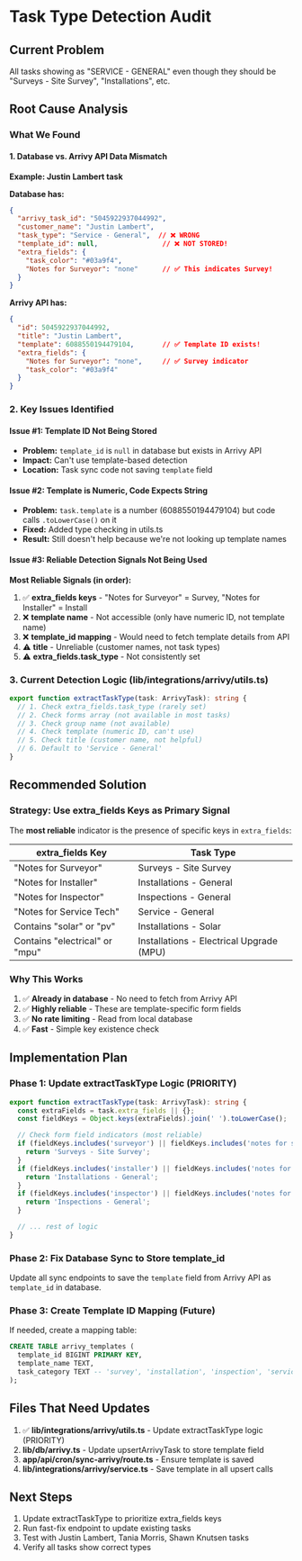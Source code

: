 # Task Type Detection Audit

## Current Problem
All tasks showing as "SERVICE - GENERAL" even though they should be "Surveys - Site Survey", "Installations", etc.

## Root Cause Analysis

### What We Found

#### 1. Database vs. Arrivy API Data Mismatch
**Example: Justin Lambert task**

**Database has:**
```json
{
  "arrivy_task_id": "5045922937044992",
  "customer_name": "Justin Lambert",
  "task_type": "Service - General",  // ❌ WRONG
  "template_id": null,                // ❌ NOT STORED!
  "extra_fields": {
    "task_color": "#03a9f4",
    "Notes for Surveyor": "none"      // ✅ This indicates Survey!
  }
}
```

**Arrivy API has:**
```json
{
  "id": 5045922937044992,
  "title": "Justin Lambert",
  "template": 6088550194479104,       // ✅ Template ID exists!
  "extra_fields": {
    "Notes for Surveyor": "none",     // ✅ Survey indicator
    "task_color": "#03a9f4"
  }
}
```

### 2. Key Issues Identified

#### Issue #1: Template ID Not Being Stored
- **Problem:** `template_id` is `null` in database but exists in Arrivy API
- **Impact:** Can't use template-based detection
- **Location:** Task sync code not saving `template` field

#### Issue #2: Template is Numeric, Code Expects String
- **Problem:** `task.template` is a number (6088550194479104) but code calls `.toLowerCase()` on it
- **Fixed:** Added type checking in utils.ts
- **Result:** Still doesn't help because we're not looking up template names

#### Issue #3: Reliable Detection Signals Not Being Used
**Most Reliable Signals (in order):**
1. ✅ **extra_fields keys** - "Notes for Surveyor" = Survey, "Notes for Installer" = Install
2. ❌ **template name** - Not accessible (only have numeric ID, not template name)
3. ❌ **template_id mapping** - Would need to fetch template details from API
4. ⚠️ **title** - Unreliable (customer names, not task types)
5. ⚠️ **extra_fields.task_type** - Not consistently set

### 3. Current Detection Logic (lib/integrations/arrivy/utils.ts)

```typescript
export function extractTaskType(task: ArrivyTask): string {
  // 1. Check extra_fields.task_type (rarely set)
  // 2. Check forms array (not available in most tasks)
  // 3. Check group name (not available)
  // 4. Check template (numeric ID, can't use)
  // 5. Check title (customer name, not helpful)
  // 6. Default to 'Service - General'
}
```

## Recommended Solution

### Strategy: Use extra_fields Keys as Primary Signal

The **most reliable** indicator is the presence of specific keys in `extra_fields`:

| extra_fields Key | Task Type |
|-----------------|-----------|
| "Notes for Surveyor" | Surveys - Site Survey |
| "Notes for Installer" | Installations - General |
| "Notes for Inspector" | Inspections - General |
| "Notes for Service Tech" | Service - General |
| Contains "solar" or "pv" | Installations - Solar |
| Contains "electrical" or "mpu" | Installations - Electrical Upgrade (MPU) |

### Why This Works
1. ✅ **Already in database** - No need to fetch from Arrivy API
2. ✅ **Highly reliable** - These are template-specific form fields
3. ✅ **No rate limiting** - Read from local database
4. ✅ **Fast** - Simple key existence check

## Implementation Plan

### Phase 1: Update extractTaskType Logic (PRIORITY)
```typescript
export function extractTaskType(task: ArrivyTask): string {
  const extraFields = task.extra_fields || {};
  const fieldKeys = Object.keys(extraFields).join(' ').toLowerCase();

  // Check form field indicators (most reliable)
  if (fieldKeys.includes('surveyor') || fieldKeys.includes('notes for surveyor')) {
    return 'Surveys - Site Survey';
  }
  if (fieldKeys.includes('installer') || fieldKeys.includes('notes for installer')) {
    return 'Installations - General';
  }
  if (fieldKeys.includes('inspector') || fieldKeys.includes('notes for inspector')) {
    return 'Inspections - General';
  }

  // ... rest of logic
}
```

### Phase 2: Fix Database Sync to Store template_id
Update all sync endpoints to save the `template` field from Arrivy API as `template_id` in database.

### Phase 3: Create Template ID Mapping (Future)
If needed, create a mapping table:
```sql
CREATE TABLE arrivy_templates (
  template_id BIGINT PRIMARY KEY,
  template_name TEXT,
  task_category TEXT -- 'survey', 'installation', 'inspection', 'service'
);
```

## Files That Need Updates

1. ✅ **lib/integrations/arrivy/utils.ts** - Update extractTaskType logic (PRIORITY)
2. **lib/db/arrivy.ts** - Update upsertArrivyTask to store template field
3. **app/api/cron/sync-arrivy/route.ts** - Ensure template is saved
4. **lib/integrations/arrivy/service.ts** - Save template in all upsert calls

## Next Steps

1. Update extractTaskType to prioritize extra_fields keys
2. Run fast-fix endpoint to update existing tasks
3. Test with Justin Lambert, Tania Morris, Shawn Knutsen tasks
4. Verify all tasks show correct types
